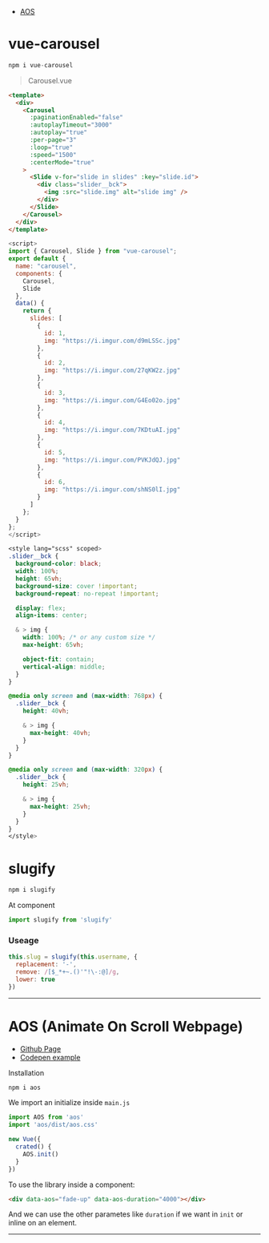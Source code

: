 - [AOS](#aos)

# vue-carousel

```js
npm i vue-carousel
```

> Carousel.vue

```html
<template>
  <div>
    <Carousel
      :paginationEnabled="false"
      :autoplayTimeout="3000"
      :autoplay="true"
      :per-page="3"
      :loop="true"
      :speed="1500"
      :centerMode="true"
    >
      <Slide v-for="slide in slides" :key="slide.id">
        <div class="slider__bck">
          <img :src="slide.img" alt="slide img" />
        </div>
      </Slide>
    </Carousel>
  </div>
</template>
```

```js
<script>
import { Carousel, Slide } from "vue-carousel";
export default {
  name: "carousel",
  components: {
    Carousel,
    Slide
  },
  data() {
    return {
      slides: [
        {
          id: 1,
          img: "https://i.imgur.com/d9mLSSc.jpg"
        },
        {
          id: 2,
          img: "https://i.imgur.com/27qKW2z.jpg"
        },
        {
          id: 3,
          img: "https://i.imgur.com/G4Eo02o.jpg"
        },
        {
          id: 4,
          img: "https://i.imgur.com/7KDtuAI.jpg"
        },
        {
          id: 5,
          img: "https://i.imgur.com/PVKJdQJ.jpg"
        },
        {
          id: 6,
          img: "https://i.imgur.com/shNS0lI.jpg"
        }
      ]
    };
  }
};
</script>
```

```css
<style lang="scss" scoped>
.slider__bck {
  background-color: black;
  width: 100%;
  height: 65vh;
  background-size: cover !important;
  background-repeat: no-repeat !important;

  display: flex;
  align-items: center;

  & > img {
    width: 100%; /* or any custom size */
    max-height: 65vh;

    object-fit: contain;
    vertical-align: middle;
  }
}

@media only screen and (max-width: 768px) {
  .slider__bck {
    height: 40vh;

    & > img {
      max-height: 40vh;
    }
  }
}

@media only screen and (max-width: 320px) {
  .slider__bck {
    height: 25vh;

    & > img {
      max-height: 25vh;
    }
  }
}
</style>
```

# slugify

```js
npm i slugify
```

At component

```js
import slugify from 'slugify'
```

### Useage

```js
this.slug = slugify(this.username, {
  replacement: '-',
  remove: /[$_*+~.()'"!\-:@]/g,
  lower: true
})
```

---

# AOS (Animate On Scroll Webpage)

- [Github Page](https://github.com/michalsnik/aos)
- [Codepen example ](https://codepen.io/elenakout/pen/zYOzLaz)

Installation

```js
npm i aos
```

We import an initialize inside `main.js`

```js
import AOS from 'aos'
import 'aos/dist/aos.css'

new Vue({
  crated() {
    AOS.init()
  }
})
```

To use the library inside a component:

```html
<div data-aos="fade-up" data-aos-duration="4000"></div>
```

And we can use the other parametes like `duration` if we want in `init` or inline on an element.

---
